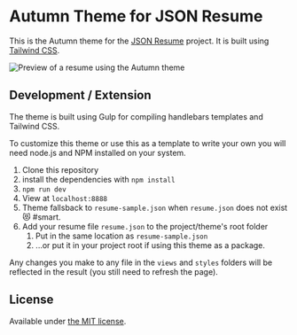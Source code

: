 # Autumn Theme for JSON Resume

This is the Autumn theme for the [JSON Resume](https://jsonresume.org/) project. It is built using [Tailwind CSS](https://tailwindcss.com/).

![Preview of a resume using the Autumn theme](https://user-images.githubusercontent.com/8523099/149596708-7cd2c487-939e-4f83-b7fd-0b8e6abfddf1.png)

## Development / Extension

The theme is built using Gulp for compiling handlebars templates and Tailwind CSS.

To customize this theme or use this as a template to write your own you will need node.js and NPM installed on your system.

1. Clone this repository
1. install the dependencies with `npm install`
1. `npm run dev`
1. View at `localhost:8888`
1. Theme fallsback to `resume-sample.json` when `resume.json` does not exist 😻 #smart.
1. Add your resume file `resume.json` to the project/theme's root folder
    1. Put in the same location as `resume-sample.json`
    1. ...or put it in your project root if using this theme as a package.

Any changes you make to any file in the `views` and `styles` folders will be reflected in the result (you still need to refresh the page).

## License

Available under [the MIT license](http://mths.be/mit).
